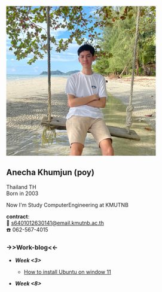 <img src="images/Mypicture.jpg" width="400" height="400">

## Anecha Khumjun (poy)
Thailand TH  
Born in 2003  

Now I'm Study ComputerEngineering at KMUTNB  

**contract**:  
:envelope_with_arrow: s6401012630141@email.kmutnb.ac.th  
:phone: 062-567-4015

### ->>Work-blog<<-

- ***Week <3>***

  - [How to install Ubuntu on window 11](install-vm.md)

- ***Week <8>***
  



